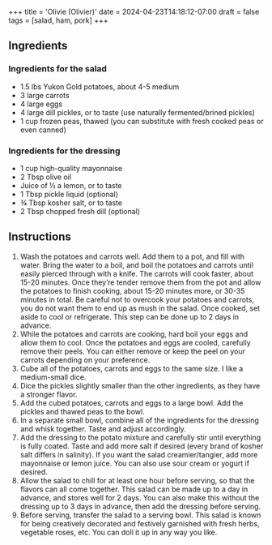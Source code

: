 +++
title = 'Olivie (Olivier)'
date = 2024-04-23T14:18:12-07:00
draft = false
tags = [salad, ham, pork] 
+++

## Ingredients

### Ingredients for the salad

* 1.5 lbs Yukon Gold potatoes, about 4-5 medium
* 3 large carrots
* 4 large eggs
* 4 large dill pickles, or to taste (use naturally fermented/brined pickles)
* 1 cup frozen peas, thawed (you can substitute with fresh cooked peas or even canned)

### Ingredients for the dressing

* 1 cup high-quality mayonnaise
* 2 Tbsp olive oil
* Juice of ½ a lemon, or to taste
* 1 Tbsp pickle liquid (optional)
* ¾ Tbsp kosher salt, or to taste
* 2 Tbsp chopped fresh dill (optional)

## Instructions

1. Wash the potatoes and carrots well. Add them to a pot, and fill with water. Bring the water to a boil, and boil the potatoes and carrots until easily pierced through with a knife. The carrots will cook faster, about 15-20 minutes. Once they’re tender remove them from the pot and allow the potatoes to finish cooking, about 15-20 minutes more, or 30-35 minutes in total. Be careful not to overcook your potatoes and carrots, you do not want them to end up as mush in the salad. Once cooked, set aside to cool or refrigerate. This step can be done up to 2 days in advance.
1. While the potatoes and carrots are cooking, hard boil your eggs and allow them to cool. Once the potatoes and eggs are cooled, carefully remove their peels. You can either remove or keep the peel on your carrots depending on your preference.
1. Cube all of the potatoes, carrots and eggs to the same size. I like a medium-small dice.
1. Dice the pickles slightly smaller than the other ingredients, as they have a stronger flavor.
1. Add the cubed potatoes, carrots and eggs to a large bowl. Add the pickles and thawed peas to the bowl.
1. In a separate small bowl, combine all of the ingredients for the dressing and whisk together. Taste and adjust accordingly.
1. Add the dressing to the potato mixture and carefully stir until everything is fully coated. Taste and add more salt if desired (every brand of kosher salt differs in salinity). If you want the salad creamier/tangier, add more mayonnaise or lemon juice. You can also use sour cream or yogurt if desired.
1. Allow the salad to chill for at least one hour before serving, so that the flavors can all come together. This salad can be made up to a day in advance, and stores well for 2 days. You can also make this without the dressing up to 3 days in advance, then add the dressing before serving.
1. Before serving, transfer the salad to a serving bowl. This salad is known for being creatively decorated and festively garnished with fresh herbs, vegetable roses, etc. You can doll it up in any way you like.
